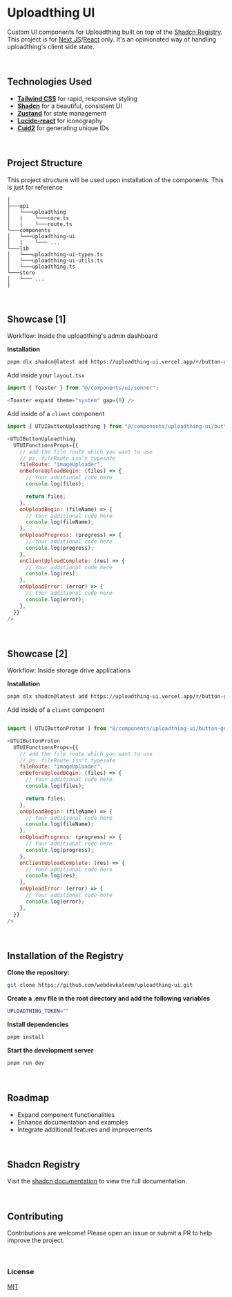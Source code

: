 # Uploadthing UI

Custom UI components for Uploadthing built on top of the [Shadcn Registry](https://ui.shadcn.com/docs/registry). This project is for [Next JS](https://nextjs.org/)/[React](https://react.dev/) only. It's an opinionated way of handling uploadthing's client side state.

<br/>

## Technologies Used

- [**Tailwind CSS**](https://tailwindcss.com/) for rapid, responsive styling
- [**Shadcn**](https://ui.shadcn.com/) for a beautiful, consistent UI
- [**Zustand**](https://zustand.docs.pmnd.rs/getting-started/introduction) for state management
- [**Lucide-react**](https://lucide.dev/) for iconography
- [**Cuid2**](https://github.com/paralleldrive/cuid2) for generating unique IDs

<br/>

## Project Structure
This project structure will be used upon installation of the components. This is just for reference
```
│
├───api
│   └───uploadthing
│   |    └───core.ts  
│   |    └───route.ts  
└───components
│   └───uploadthing-ui
│   |    └─── ...
└───lib
│   └───uploadthing-ui-types.ts 
│   └───uploadthing-ui-utils.ts 
│   └───uploadthing.ts 
└───store 
│   └─── ...
│

```


<br/>

## Showcase [1]
Workflow: Inside the uploadthing&apos;s admin dashboard

**Installation**
```bash
pnpm dlx shadcn@latest add https://uploadthing-ui.vercel.app/r/button-uploadthing.json
```

Add inside your `layout.tsx`
```javascript
import { Toaster } from "@/components/ui/sonner";

<Toaster expand theme="system" gap={8} />
```
Add inside of a `client` component
```javascript
import { UTUIButtonUploadthing } from "@/components/uploadthing-ui/button-uploadthing.tsx";

<UTUIButtonUploadthing
  UTUIFunctionsProps={{
    // add the file route which you want to use
    // ps. fileRoute isn't typesafe
    fileRoute: "imageUploader",
    onBeforeUploadBegin: (files) => {
      // Your additional code here
      console.log(files);

      return files;
    },
    onUploadBegin: (fileName) => {
      // Your additional code here
      console.log(fileName);
    },
    onUploadProgress: (progress) => {
      // Your additional code here
      console.log(progress);
    },
    onClientUploadComplete: (res) => {
      // Your additional code here
      console.log(res);
    },
    onUploadError: (error) => {
      // Your additional code here
      console.log(error);
    },
  }}
/>
```

<br/>

## Showcase [2]
Workflow: Inside storage drive applications

**Installation**
```bash
pnpm dlx shadcn@latest add https://uploadthing-ui.vercel.app/r/button-generic-drive.json
```

Add inside of a `client` component
```javascript

import { UTUIButtonProton } from "@/components/uploadthing-ui/button-generic-drive.tsx";

<UTUIButtonProton
  UTUIFunctionsProps={{
    // add the file route which you want to use
    // ps. fileRoute isn't typesafe
    fileRoute: "imageUploader",
    onBeforeUploadBegin: (files) => {
      // Your additional code here
      console.log(files);

      return files;
    },
    onUploadBegin: (fileName) => {
      // Your additional code here
      console.log(fileName);
    },
    onUploadProgress: (progress) => {
      // Your additional code here
      console.log(progress);
    },
    onClientUploadComplete: (res) => {
      // Your additional code here
      console.log(res);
    },
    onUploadError: (error) => {
      // Your additional code here
      console.log(error);
    },
  }}
/>
```

<br/>

## Installation of the Registry

**Clone the repository:**
```bash
git clone https://github.com/webdevkaleem/uploadthing-ui.git
```
**Create a .env file in the root directory and add the following variables**
```bash
UPLOADTHING_TOKEN=""
```
**Install dependencies**
```bash
pnpm install
```
**Start the development server**
```bash
pnpm run dev
```

<br/>

## Roadmap
- Expand component functionalities
- Enhance documentation and examples
- Integrate additional features and improvements

<br/>

## Shadcn Registry
Visit the [shadcn documentation](https://ui.shadcn.com/docs/registry) to view the full documentation.

<br/>

## Contributing
Contributions are welcome! Please open an issue or submit a PR to help improve the project.

<br/>

### License
[MIT](https://choosealicense.com/licenses/mit/)
